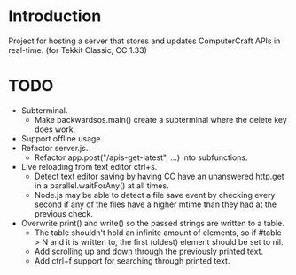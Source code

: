 # Introduction
Project for hosting a server that stores and updates ComputerCraft APIs in real-time. (for Tekkit Classic, CC 1.33)

# TODO
* Subterminal.
	* Make backwardsos.main() create a subterminal where the delete key does work.
* Support offline usage.
* Refactor server.js.
	* Refactor app.post("/apis-get-latest", ...) into subfunctions.
* Live reloading from text editor ctrl+s.
	* Detect text editor saving by having CC have an unanswered http.get in a parallel.waitForAny() at all times.
	* Node.js may be able to detect a file save event by checking every second if any of the files
	have a higher mtime than they had at the previous check.
* Overwrite print() and write() so the passed strings are written to a table.
    * The table shouldn't hold an infinite amount of elements, so if #table > N and it is written to, the first (oldest) element should be set to nil.
    * Add scrolling up and down through the previously printed text.
    * Add ctrl+f support for searching through printed text.
